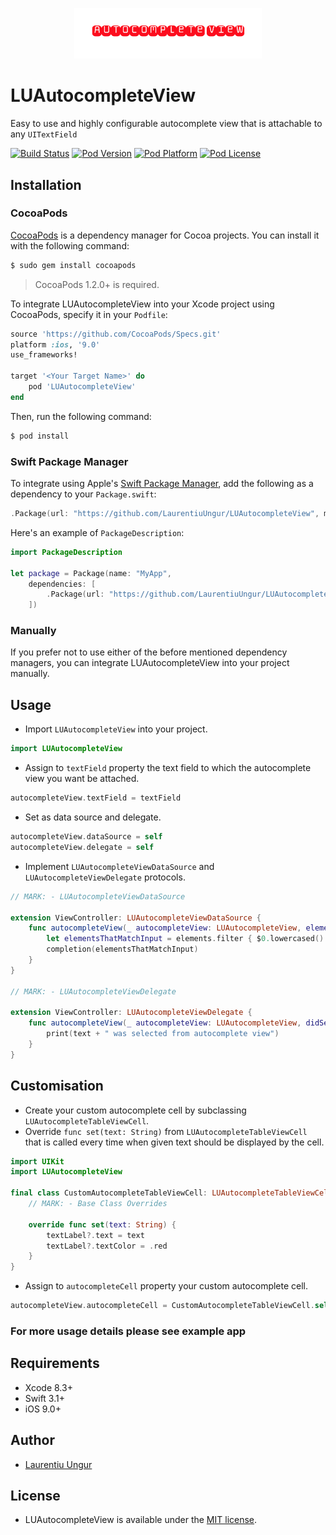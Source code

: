 <p align="center" >
    <img src="Icon.png" title="Title image" float=center width=300>
</p>

# LUAutocompleteView
Easy to use and highly configurable autocomplete view that is attachable to any `UITextField`

[![Build Status](http://img.shields.io/travis/LaurentiuUngur/LUAutocompleteView/master.svg?style=flat)](https://travis-ci.org/LaurentiuUngur/LUAutocompleteView)
[![Pod Version](http://img.shields.io/cocoapods/v/LUAutocompleteView.svg?style=flat)](http://cocoadocs.org/docsets/LUAutocompleteView/)
[![Pod Platform](http://img.shields.io/cocoapods/p/LUAutocompleteView.svg?style=flat)](http://cocoadocs.org/docsets/LUAutocompleteView/)
[![Pod License](http://img.shields.io/cocoapods/l/LUAutocompleteView.svg?style=flat)](https://opensource.org/licenses/MIT)

## Installation

### CocoaPods

[CocoaPods](http://cocoapods.org) is a dependency manager for Cocoa projects. You can install it with the following command:

```bash
$ sudo gem install cocoapods
```

> CocoaPods 1.2.0+ is required.

To integrate LUAutocompleteView into your Xcode project using CocoaPods, specify it in your `Podfile`:

```ruby
source 'https://github.com/CocoaPods/Specs.git'
platform :ios, '9.0'
use_frameworks!

target '<Your Target Name>' do
    pod 'LUAutocompleteView'
end
```

Then, run the following command:

```bash
$ pod install
```

### Swift Package Manager

To integrate using Apple's [Swift Package Manager](https://swift.org/package-manager), add the following as a dependency to your `Package.swift`:

```Swift
.Package(url: "https://github.com/LaurentiuUngur/LUAutocompleteView", majorVersion: 1)
```

Here's an example of `PackageDescription`:

```Swift
import PackageDescription

let package = Package(name: "MyApp",
    dependencies: [
        .Package(url: "https://github.com/LaurentiuUngur/LUAutocompleteView", majorVersion: 1)
    ])
```

### Manually

If you prefer not to use either of the before mentioned dependency managers, you can integrate LUAutocompleteView into your project manually.

## Usage

* Import `LUAutocompleteView` into your project.

```Swift
import LUAutocompleteView
```
* Assign to `textField` property the text field to which the autocomplete view you want be attached.

```Swift
autocompleteView.textField = textField
```

* Set as data source and delegate.

```Swift
autocompleteView.dataSource = self
autocompleteView.delegate = self
```

* Implement `LUAutocompleteViewDataSource` and `LUAutocompleteViewDelegate` protocols.

````Swift
// MARK: - LUAutocompleteViewDataSource

extension ViewController: LUAutocompleteViewDataSource {
    func autocompleteView(_ autocompleteView: LUAutocompleteView, elementsFor text: String, completion: @escaping ([String]) -> Void) {
        let elementsThatMatchInput = elements.filter { $0.lowercased().contains(text.lowercased()) }
        completion(elementsThatMatchInput)
    }
}

// MARK: - LUAutocompleteViewDelegate

extension ViewController: LUAutocompleteViewDelegate {
    func autocompleteView(_ autocompleteView: LUAutocompleteView, didSelect text: String) {
        print(text + " was selected from autocomplete view")
    }
}
````

## Customisation

* Create your custom autocomplete cell by subclassing `LUAutocompleteTableViewCell`.
* Override `func set(text: String)` from `LUAutocompleteTableViewCell` that is called every time when given text should be displayed by the cell.

````Swift
import UIKit
import LUAutocompleteView

final class CustomAutocompleteTableViewCell: LUAutocompleteTableViewCell {
    // MARK: - Base Class Overrides

    override func set(text: String) {
        textLabel?.text = text
        textLabel?.textColor = .red
    }
}
````

* Assign to `autocompleteCell` property your custom autocomplete cell.

```Swift
autocompleteView.autocompleteCell = CustomAutocompleteTableViewCell.self
```

### For more usage details please see example app

## Requirements

- Xcode 8.3+
- Swift 3.1+
- iOS 9.0+

## Author
- [Laurentiu Ungur](https://github.com/LaurentiuUngur)

## License
- LUAutocompleteView is available under the [MIT license](LICENSE).
